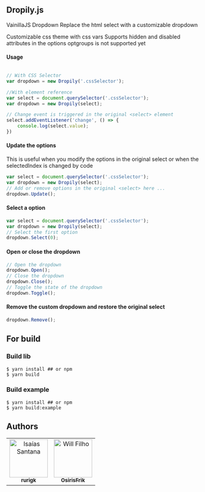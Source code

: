 ## Dropily.js

VainillaJS Dropdown
Replace the html select  with a customizable dropdown

Customizable css theme with css vars
Supports hidden and disabled attributes in the options
optgroups is not supported yet

#### Usage

```javascript

// With CSS Selector
var dropdown = new Dropily('.cssSelector');

//With element reference
var select = document.querySelector('.cssSelector');
var dropdown = new Dropily(select);

// Change event is triggered in the original <select> element
select.addEventListener('change', () => {
	console.log(select.value);
})
```

#### Update the options

This is useful when you modify the options in the original select or when the selectedIndex is changed by code

```javascript
var select = document.querySelector('.cssSelector');
var dropdown = new Dropily(select);
// Add or remove options in the original <select> here ...
dropdown.Update();
```

#### Select a option

```javascript
var select = document.querySelector('.cssSelector');
var dropdown = new Dropily(select);
// Select the first option
dropdown.Select(0);
```

#### Open or close the dropdown

```javascript
// Open the dropdown
dropdown.Open();
// Close the dropdown
dropdown.Close();
// Toggle the state of the dropdown
dropdown.Toggle();
```

#### Remove the custom dropdown and restore the original select

```javascript
dropdown.Remove();
```

## For build

### Build lib

```console
$ yarn install ## or npm
$ yarn build
```

### Build example

```console
$ yarn install ## or npm
$ yarn build:example
```

## Authors

<table>
  <tr>
    <td align="center"><a href="https://github.com/rurigk"><img src="https://avatars3.githubusercontent.com/u/6665402?s=460&v=4" width="100px;" alt="Isaías Santana"/><br /><sub><b>rurigk</b></td>
 
   <td align="center"><a href="https://github.com/osirisfrik"><img src="https://avatars2.githubusercontent.com/u/9331532?s=400&v=4" width="100px;" alt="Will Filho"/><br /><sub><b>OsirisFrik</b></td>
  </tr>
</table>